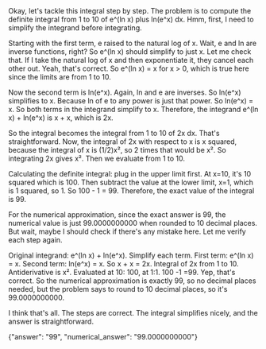 <think>
Okay, let's tackle this integral step by step. The problem is to compute the definite integral from 1 to 10 of e^(ln x) plus ln(e^x) dx. Hmm, first, I need to simplify the integrand before integrating. 

Starting with the first term, e raised to the natural log of x. Wait, e and ln are inverse functions, right? So e^(ln x) should simplify to just x. Let me check that. If I take the natural log of x and then exponentiate it, they cancel each other out. Yeah, that's correct. So e^(ln x) = x for x > 0, which is true here since the limits are from 1 to 10.

Now the second term is ln(e^x). Again, ln and e are inverses. So ln(e^x) simplifies to x. Because ln of e to any power is just that power. So ln(e^x) = x. So both terms in the integrand simplify to x. Therefore, the integrand e^(ln x) + ln(e^x) is x + x, which is 2x. 

So the integral becomes the integral from 1 to 10 of 2x dx. That's straightforward. Now, the integral of 2x with respect to x is x squared, because the integral of x is (1/2)x², so 2 times that would be x². So integrating 2x gives x². Then we evaluate from 1 to 10.

Calculating the definite integral: plug in the upper limit first. At x=10, it's 10 squared which is 100. Then subtract the value at the lower limit, x=1, which is 1 squared, so 1. So 100 - 1 = 99. Therefore, the exact value of the integral is 99.

For the numerical approximation, since the exact answer is 99, the numerical value is just 99.0000000000 when rounded to 10 decimal places. But wait, maybe I should check if there's any mistake here. Let me verify each step again.

Original integrand: e^(ln x) + ln(e^x). Simplify each term. First term: e^(ln x) = x. Second term: ln(e^x) = x. So x + x = 2x. Integral of 2x from 1 to 10. Antiderivative is x². Evaluated at 10: 100, at 1:1. 100 -1 =99. Yep, that's correct. So the numerical approximation is exactly 99, so no decimal places needed, but the problem says to round to 10 decimal places, so it's 99.0000000000.

I think that's all. The steps are correct. The integral simplifies nicely, and the answer is straightforward.
</think>

{"answer": "99", "numerical_answer": "99.0000000000"}